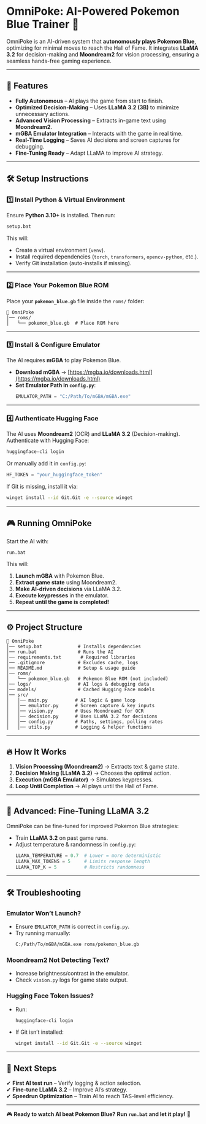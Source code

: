 # OmniPoke: AI-Powered Pokemon Blue Trainer 🚀

OmniPoke is an AI-driven system that **autonomously plays Pokemon Blue**, optimizing for minimal moves to reach the Hall of Fame. It integrates **LLaMA 3.2** for decision-making and **Moondream2** for vision processing, ensuring a seamless hands-free gaming experience.

---

## 🚀 Features
- **Fully Autonomous** – AI plays the game from start to finish.
- **Optimized Decision-Making** – Uses **LLaMA 3.2 (3B)** to minimize unnecessary actions.
- **Advanced Vision Processing** – Extracts in-game text using **Moondream2**.
- **mGBA Emulator Integration** – Interacts with the game in real time.
- **Real-Time Logging** – Saves AI decisions and screen captures for debugging.
- **Fine-Tuning Ready** – Adapt LLaMA to improve AI strategy.

---

## 🛠 Setup Instructions

### 1️⃣ Install Python & Virtual Environment
Ensure **Python 3.10+** is installed. Then run:
```sh
setup.bat
```
This will:
- Create a virtual environment (`venv`).
- Install required dependencies (`torch`, `transformers`, `opencv-python`, etc.).
- Verify Git installation (auto-installs if missing).

---

### 2️⃣ Place Your Pokemon Blue ROM
Place your **`pokemon_blue.gb`** file inside the `roms/` folder:
```
📂 OmniPoke
│── roms/
│   └── pokemon_blue.gb  # Place ROM here
```
---

### 3️⃣ Install & Configure Emulator
The AI requires **mGBA** to play Pokemon Blue.
- **Download mGBA** → [https://mgba.io/downloads.html](https://mgba.io/downloads.html)
- **Set Emulator Path in `config.py`**:
  ```python
  EMULATOR_PATH = "C:/Path/To/mGBA/mGBA.exe"
  ```

---

### 4️⃣ Authenticate Hugging Face
The AI uses **Moondream2** (OCR) and **LLaMA 3.2** (Decision-making).
Authenticate with Hugging Face:
```sh
huggingface-cli login
```
Or manually add it in `config.py`:
```python
HF_TOKEN = "your_huggingface_token"
```
If Git is missing, install it via:
```sh
winget install --id Git.Git -e --source winget
```

---

## 🎮 Running OmniPoke
Start the AI with:
```sh
run.bat
```
This will:
1. **Launch mGBA** with Pokemon Blue.
2. **Extract game state** using Moondream2.
3. **Make AI-driven decisions** via LLaMA 3.2.
4. **Execute keypresses** in the emulator.
5. **Repeat until the game is completed!**

---

## ⚙️ Project Structure
```
📂 OmniPoke
│── setup.bat             # Installs dependencies
│── run.bat               # Runs the AI
│── requirements.txt       # Required libraries
│── .gitignore            # Excludes cache, logs
│── README.md             # Setup & usage guide
│── roms/
│   └── pokemon_blue.gb   # Pokemon Blue ROM (not included)
│── logs/                 # AI logs & debugging data
│── models/               # Cached Hugging Face models
│── src/
│   │── main.py          # AI logic & game loop
│   │── emulator.py      # Screen capture & key inputs
│   │── vision.py        # Uses Moondream2 for OCR
│   │── decision.py      # Uses LLaMA 3.2 for decisions
│   │── config.py        # Paths, settings, polling rates
│   │── utils.py         # Logging & helper functions
```

---

## 🔥 How It Works
1. **Vision Processing (Moondream2)** → Extracts text & game state.
2. **Decision Making (LLaMA 3.2)** → Chooses the optimal action.
3. **Execution (mGBA Emulator)** → Simulates keypresses.
4. **Loop Until Completion** → AI plays until the Hall of Fame.

---

## 🚀 Advanced: Fine-Tuning LLaMA 3.2
OmniPoke can be fine-tuned for improved Pokemon Blue strategies:
- Train **LLaMA 3.2** on past game runs.
- Adjust temperature & randomness in `config.py`:
  ```python
  LLAMA_TEMPERATURE = 0.7  # Lower = more deterministic
  LLAMA_MAX_TOKENS = 5     # Limits response length
  LLAMA_TOP_K = 5          # Restricts randomness
  ```

---

## 🛠 Troubleshooting

### **Emulator Won’t Launch?**
- Ensure `EMULATOR_PATH` is correct in `config.py`.
- Try running manually:
  ```sh
  C:/Path/To/mGBA/mGBA.exe roms/pokemon_blue.gb
  ```

### **Moondream2 Not Detecting Text?**
- Increase brightness/contrast in the emulator.
- Check `vision.py` logs for game state output.

### **Hugging Face Token Issues?**
- Run:
  ```sh
  huggingface-cli login
  ```
- If Git isn’t installed:
  ```sh
  winget install --id Git.Git -e --source winget
  ```

---

## 🎯 Next Steps
✔ **First AI test run** – Verify logging & action selection.  
✔ **Fine-tune LLaMA 3.2** – Improve AI’s strategy.  
✔ **Speedrun Optimization** – Train AI to reach TAS-level efficiency.  

---

🎮 **Ready to watch AI beat Pokemon Blue?** **Run `run.bat` and let it play!** 🚀

